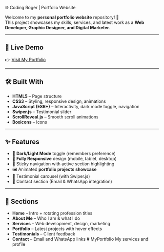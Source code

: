 🌐 Coding Roger | Portfolio Website

Welcome to my **personal portfolio website** repository! 🚀  
This project showcases my skills, services, and latest work as a **Web Developer, Graphic Designer, and Digital Marketer**.

---

## 📌 Live Demo
👉 [Visit My Portfolio](https://your-portfolio-link.com) 

---

## 🛠️ Built With
- **HTML5** – Page structure  
- **CSS3** – Styling, responsive design, animations  
- **JavaScript (ES6+)** – Interactivity, dark mode toggle, navigation  
- **Swiper.js** – Testimonial slider  
- **ScrollReveal.js** – Smooth scroll animations  
- **Boxicons** – Icons  

---

## ✨ Features
- 🌙 **Dark/Light Mode** toggle (remembers preference)  
- 📱 **Fully Responsive** design (mobile, tablet, desktop)  
- 🧭 Sticky navigation with active section highlighting  
- 🖼️ Animated **portfolio projects showcase**  
- 💬 Testimonial carousel (with Swiper.js)  
- 📧 Contact section (Email & WhatsApp integration)  

---

## 📂 Sections
- **Home** – Intro + rotating profession titles  
- **About Me** – Who I am & what I do  
- **Services** – Web development, design, marketing  
- **Portfolio** – Latest projects with hover effects  
- **Testimonials** – Client feedback  
- **Contact** – Email and WhatsApp links  # MyPortfolio
My services and profile
